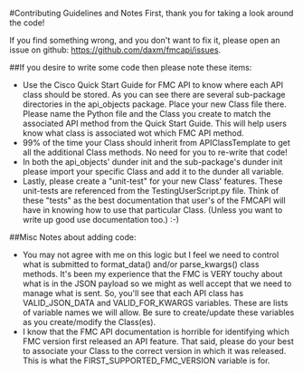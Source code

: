 #Contributing Guidelines and Notes
First, thank you for taking a look around the code!

If you find something wrong, and you don't want to fix it, please open an issue on github:
https://github.com/daxm/fmcapi/issues.

##If you desire to write some code then please note these items:
* Use the Cisco Quick Start Guide for FMC API to know where each API class should be stored. As you can see there are 
several sub-package directories in the api_objects package. Place your new Class file there.  Please name the Python 
file and the Class you create to match the associated API method from the Quick Start Guide.  This will help users know 
what class is associated wot which FMC API method.
* 99% of the time your Class should inherit from APIClassTemplate to get all the additional Class methods. No need for 
you to re-write that code!
* In both the api_objects' dunder init and the sub-package's dunder init please import your specific Class and add it to
 the dunder all variable.
* Lastly, please create a "unit-test" for your new Class' features. These unit-tests are referenced from the 
TestingUserScript.py file.  Think of these "tests" as the best documentation that user's of the FMCAPI will have in
knowing how to use that particular Class.  (Unless you want to write up good use documentation too.)  :-)

##Misc Notes about adding code:
* You may not agree with me on this logic but I feel we need to control what is submitted to format_data() and/or 
parse_kwargs() class methods. It's been my experience that the FMC is VERY touchy about what is in the JSON payload so 
we might as well accept that we need to manage what is sent. So, you'll see that each API class has VALID_JSON_DATA and 
VALID_FOR_KWARGS variables. These are lists of variable names we will allow. Be sure to create/update these variables as
 you create/modify the Class(es).
* I know that the FMC API documentation is horrible for identifying which FMC version first released an API feature.
That said, please do your best to associate your Class to the correct version in which it was released.  This is what 
the FIRST_SUPPORTED_FMC_VERSION variable is for.
